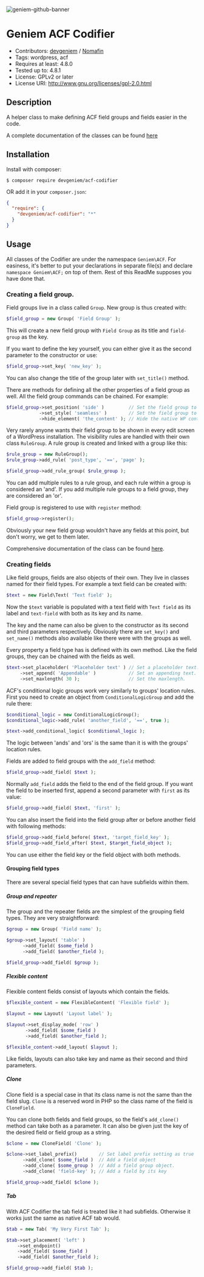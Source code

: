 ![geniem-github-banner](https://cloud.githubusercontent.com/assets/5691777/14319886/9ae46166-fc1b-11e5-9630-d60aa3dc4f9e.png)

# Geniem ACF Codifier

- Contributors: [devgeniem](https://github.com/devgeniem) / [Nomafin](https://github.com/Nomafin)
- Tags: wordpress, acf
- Requires at least: 4.8.0
- Tested up to: 4.8.1
- License: GPLv2 or later
- License URI: http://www.gnu.org/licenses/gpl-2.0.html

## Description

A helper class to make defining ACF field groups and fields easier in the code.

A complete documentation of the classes can be found [here](docs/CLASSES.md)

## Installation

Install with composer:

```
$ composer require devgeniem/acf-codifier
```

OR add it in your `composer.json`:

```json
{
  "require": {
    "devgeniem/acf-codifier": "*"
  }
}
```

## Usage

All classes of the Codifier are under the namespace `Geniem\ACF`. For easiness, it's better to put your declarations in separate file(s) and declare `namespace Geniem\ACF;` on top of them. Rest of this ReadMe supposes you have done that.

### Creating a field group.

Field groups live in a class called `Group`. New group is thus created with:

```php
$field_group = new Group( 'Field Group' );
```

This will create a new field group with `Field Group` as its title and `field-group` as the key.

If you want to define the key yourself, you can either give it as the second parameter to the constructor or use:

```php
$field_group->set_key( 'new_key' );
```

You can also change the title of the group later with `set_title()` method.

There are methods for defining all the other properties of a field group as well. All the field group commands can be chained. For example:

```php
$field_group->set_position( 'side' )         // Set the field group to be shown in the side bar of the edit screen.
            ->set_style( 'seamless' )        // Set the field group to show as seamless.
            ->hide_element( 'the_content' ); // Hide the native WP content field.
```

Very rarely anyone wants their field group to be shown in every edit screen of a WordPress installation. The visibility rules are handled with their own class `RuleGroup`. A rule group is created and linked with a group like this:

```php
$rule_group = new RuleGroup();
$rule_group->add_rule( 'post_type', '==', 'page' );

$field_group->add_rule_group( $rule_group );
```

You can add multiple rules to a rule group, and each rule within a group is considered an 'and'. If you add multiple rule groups to a field group, they are considered an 'or'.

Field group is registered to use with `register` method:

```php
$field_group->register();
```

Obviously your new field group wouldn't have any fields at this point, but don't worry, we get to them later.

Comprehensive documentation of the class can be found [here](docs/group.md).

### Creating fields

Like field groups, fields are also objects of their own. They live in classes named for their field types. For example a text field can be created with:

```php
$text = new Field\Text( 'Text field' );
```

Now the `$text` variable is populated with a text field with `Text field` as its label and `text-field` with both as its key and its name.

The key and the name can also be given to the constructor as its second and third parameters respectively. Obviously there are `set_key()` and `set_name()` methods also available like there were with the groups as well.

Every property a field type has is defined with its own method. Like the field groups, they can be chained with the fields as well.

```php
$text->set_placeholder( 'Placeholder text' ) // Set a placeholder text.
     ->set_append( 'Appendable' )            // Set an appending text.
     ->set_maxlength( 30 );                  // Set the maxlength.
```

ACF's conditional logic groups work very similarly to groups' location rules. First you need to create an object from `ConditionalLogicGroup` and add the rule there:

```php
$conditional_logic = new ConditionalLogicGroup();
$conditional_logic->add_rule( 'another_field', '==', true );

$text->add_conditional_logic( $conditional_logic );
```

The logic between 'ands' and 'ors' is the same than it is with the groups' location rules.

Fields are added to field groups with the `add_field` method:

```php
$field_group->add_field( $text );
```

Normally `add_field` adds the field to the end of the field group. If you want the field to be inserted first, append a second parameter with `first` as its value:

```php
$field_group->add_field( $text, 'first' );
```

You can also insert the field into the field group after or before another field with following methods:

```php
$field_group->add_field_before( $text, 'target_field_key' );
$field_group->add_field_after( $text, $target_field_object );
```

You can use either the field key or the field object with both methods.

#### Grouping field types

There are several special field types that can have subfields within them.

##### Group and repeater

The group and the repeater fields are the simplest of the grouping field types. They are very straightforward:

```php
$group = new Group( 'Field name' );

$group->set_layout( 'table' )
      ->add_field( $some_field )
      ->add_field( $another_field );

$field_group->add_field( $group );
```

##### Flexible content

Flexible content fields consist of layouts which contain the fields.

```php
$flexible_content = new FlexibleContent( 'Flexible field' );

$layout = new Layout( 'Layout label' );

$layout->set_display_mode( 'row' )
       ->add_field( $some_field )
       ->add_field( $another_field );

$flexible_content->add_layout( $layout );
```

Like fields, layouts can also take key and name as their second and third parameters.

##### Clone

Clone field is a special case in that its class name is not the same than the field slug. `Clone` is a reserved word in PHP so the class name of the field is `CloneField`.

You can clone both fields and field groups, so the field's `add_clone()` method can take both as a parameter. It can also be given just the key of the desired field or field group as a string.

```php
$clone = new CloneField( 'Clone' );

$clone->set_label_prefix()        // Set label prefix setting as true
      ->add_clone( $some_field )  // Add a field object
      ->add_clone( $some_group )  // Add a field group object.
      ->add_clone( 'field-key' ); // Add a field by its key

$field_group->add_field( $clone );
```

##### Tab

With ACF Codifier the tab field is treated like it had subfields. Otherwise it works just the same as native ACF tab would.

```php
$tab = new Tab( 'My Very First Tab' );

$tab->set_placement( 'left' )
    ->set_endpoint()
    ->add_field( $some_field )
    ->add_field( $another_field );

$field_group->add_field( $tab );
```
